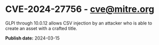 # CVE-2024-27756 - cve@mitre.org

GLPI through 10.0.12 allows CSV injection by an attacker who is able to create an asset with a crafted title.

**Publish date:** 2024-03-15
